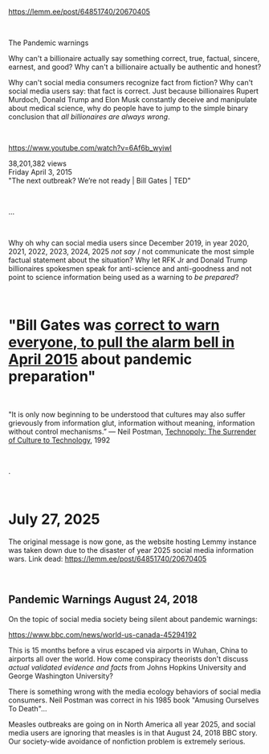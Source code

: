 https://lemm.ee/post/64851740/20670405

&nbsp;

The Pandemic warnings

Why can't a billionaire actually say something correct, true, factual, sincere, earnest, and good? Why can't a billionaire actually be authentic and honest?

Why can't social media consumers recognize fact from fiction? Why can't social media users say: that fact is correct.  Just because billionaires Rupert Murdoch, Donald Trump and Elon Musk constantly deceive and manipulate about medical science, why do people have to jump to the simple binary conclusion that *all billionaires are always wrong*.

&nbsp;

https://www.youtube.com/watch?v=6Af6b_wyiwI

38,201,382 views   
Friday April 3, 2015   
"The next outbreak? We’re not ready | Bill Gates | TED"

&nbsp;

...

&nbsp;

Why oh why can social media users since December 2019, in year 2020, 2021, 2022, 2023, 2024, 2025 *not say* / not communicate the most simple factual statement about the situation? Why let RFK Jr and Donald Trump billionaires spokesmen speak for anti-science and anti-goodness and not point to science information being used as a warning to *be prepared*?

&nbsp;

# "Bill Gates was [correct to warn everyone, to pull the alarm bell in April 2015](https://www.youtube.com/watch?v=6Af6b_wyiwI) about pandemic preparation" 

&nbsp;

"It is only now beginning to be understood that cultures may also suffer grievously from information glut, information without meaning, information without control mechanisms.”
― Neil Postman, [Technopoly: The Surrender of Culture to Technology](https://www.goodreads.com/work/quotes/1511641-technopoly-the-surrender-of-culture-to-technology), 1992

&nbsp;

.

&nbsp;

# July 27, 2025 

The original message is now gone, as the website hosting Lemmy instance was taken down due to the disaster of year 2025 social media information wars. Link dead: https://lemm.ee/post/64851740/20670405

&nbsp;

## Pandemic Warnings August 24, 2018

On the topic of social media society being silent about pandemic warnings:

https://www.bbc.com/news/world-us-canada-45294192

This is 15 months before a virus escaped via airports in Wuhan, China to airports all over the world. How come conspiracy theorists don't discuss *actual validated evidence and facts* from Johns Hopkins University and George Washington University?

There is something wrong with the media ecology behaviors of social media consumers. Neil Postman was correct in his 1985 book "Amusing Ourselves To Death"...

Measles outbreaks are going on in North America all year 2025, and social media users are ignoring that measles is in that August 24, 2018 BBC story. Our society-wide avoidance of nonfiction problem is extremely serious.

